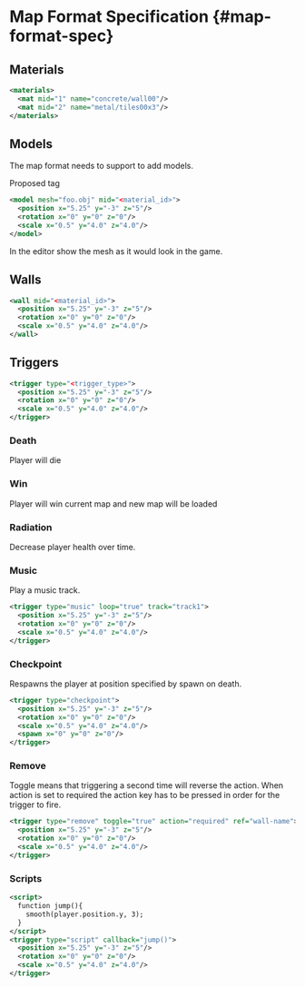 # Map Format Specification {#map-format-spec}
## Materials

```xml
<materials>
  <mat mid="1" name="concrete/wall00"/>
  <mat mid="2" name="metal/tiles00x3"/>
</materials>
```

## Models
The map format needs to support to add models.

Proposed tag

```xml
<model mesh="foo.obj" mid="<material_id>">
  <position x="5.25" y="-3" z="5"/>
  <rotation x="0" y="0" z="0"/>
  <scale x="0.5" y="4.0" z="4.0"/>
</model>
```

In the editor show the mesh as it would look in the game.


## Walls

```xml
<wall mid="<material_id>">
  <position x="5.25" y="-3" z="5"/>
  <rotation x="0" y="0" z="0"/>
  <scale x="0.5" y="4.0" z="4.0"/>
</wall>
```

## Triggers
```xml
<trigger type="<trigger_type>">
  <position x="5.25" y="-3" z="5"/>
  <rotation x="0" y="0" z="0"/>
  <scale x="0.5" y="4.0" z="4.0"/>
</trigger>
```
### Death
Player will die

### Win
Player will win current map and new map will be loaded

### Radiation
Decrease player health over time.

### Music
Play a music track.  
```xml
<trigger type="music" loop="true" track="track1">
  <position x="5.25" y="-3" z="5"/>
  <rotation x="0" y="0" z="0"/>
  <scale x="0.5" y="4.0" z="4.0"/>
</trigger>
```

### Checkpoint
Respawns the player at position specified by spawn on death.

```xml
<trigger type="checkpoint">
  <position x="5.25" y="-3" z="5"/>
  <rotation x="0" y="0" z="0"/>
  <scale x="0.5" y="4.0" z="4.0"/>
  <spawn x="0" y="0" z="0"/>
</trigger>
```

### Remove
Toggle means that triggering a second time will reverse the action.
When action is set to required the action key has to be pressed in order for the trigger to fire.

```xml
<trigger type="remove" toggle="true" action="required" ref="wall-name">
  <position x="5.25" y="-3" z="5"/>
  <rotation x="0" y="0" z="0"/>
  <scale x="0.5" y="4.0" z="4.0"/>
</trigger>
```

### Scripts

```xml
<script>
  function jump(){
    smooth(player.position.y, 3);
  }
</script>
<trigger type="script" callback="jump()">
  <position x="5.25" y="-3" z="5"/>
  <rotation x="0" y="0" z="0"/>
  <scale x="0.5" y="4.0" z="4.0"/>
</trigger>
```
